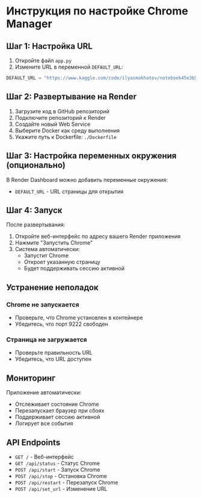 # Инструкция по настройке Chrome Manager

## Шаг 1: Настройка URL

1. Откройте файл `app.py`
2. Измените URL в переменной `DEFAULT_URL`:

```python
DEFAULT_URL = "https://www.kaggle.com/code/ilyasmakhatov/notebook45e3b56ff8/edit"
```

## Шаг 2: Развертывание на Render

1. Загрузите код в GitHub репозиторий
2. Подключите репозиторий к Render
3. Создайте новый Web Service
4. Выберите Docker как среду выполнения
5. Укажите путь к Dockerfile: `./Dockerfile`

## Шаг 3: Настройка переменных окружения (опционально)

В Render Dashboard можно добавить переменные окружения:

- `DEFAULT_URL` - URL страницы для открытия

## Шаг 4: Запуск

После развертывания:

1. Откройте веб-интерфейс по адресу вашего Render приложения
2. Нажмите "Запустить Chrome"
3. Система автоматически:
   - Запустит Chrome
   - Откроет указанную страницу
   - Будет поддерживать сессию активной

## Устранение неполадок

### Chrome не запускается
- Проверьте, что Chrome установлен в контейнере
- Убедитесь, что порт 9222 свободен

### Страница не загружается
- Проверьте правильность URL
- Убедитесь, что URL доступен

## Мониторинг

Приложение автоматически:
- Отслеживает состояние Chrome
- Перезапускает браузер при сбоях
- Поддерживает сессию активной
- Логирует все события

## API Endpoints

- `GET /` - Веб-интерфейс
- `GET /api/status` - Статус Chrome
- `POST /api/start` - Запуск Chrome
- `POST /api/stop` - Остановка Chrome
- `POST /api/restart` - Перезапуск Chrome
- `POST /api/set_url` - Изменение URL 